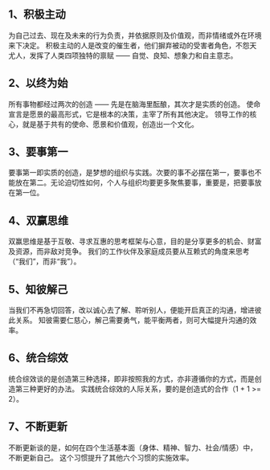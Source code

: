 ## 1、积极主动

为自己过去、现在及未来的行为负责，并依据原则及价值观，而非情绪或外在环境来下决定。
积极主动的人是改变的催生者，他们摒弃被动的受害者角色，不怨天尤人，发挥了人类四项独特的禀赋 —— 自觉、良知、想象力和自主意志。

## 2、以终为始

所有事物都经过两次的创造 —— 先是在脑海里酝酿，其次才是实质的创造。
使命宣言是愿景的最高形式，它是根本的决策，主宰了所有其他决定。
领导工作的核心，就是基于共有的使命、愿景和价值观，创造出一个文化。

## 3、要事第一

要事第一即实质的创造，是梦想的组织与实践。次要的事不必摆在第一，要事也不能放在第二。无论迫切性如何，个人与组织均要更多聚焦要事，重要是，把要事放在第一位。

## 4、双赢思维

双赢思维是基于互敬、寻求互惠的思考框架与心意，目的是分享更多的机会、财富及资源，而非敌对竞争。
我们的工作伙伴及家庭成员要从互赖式的角度来思考（“我们”，而非“我”）。

## 5、知彼解己

当我们不再急切回答，改以诚心去了解、聆听别人，便能开启真正的沟通，增进彼此关系。
知彼需要仁慈心，解己需要勇气，能平衡两者，则可大幅提升沟通的效率。

## 6、统合综效

统合综效谈的是创造第三种选择，即非按照我的方式，亦非遵循你的方式，而是创造第三种更好的办法。
实践统合综效的人际关系，要的是创造式的合作（1 + 1 >= 2）。

## 7、不断更新

不断更新谈的是，如何在四个生活基本面（身体、精神、智力、社会/情感）中，不断更新自己。
这个习惯提升了其他六个习惯的实施效率。